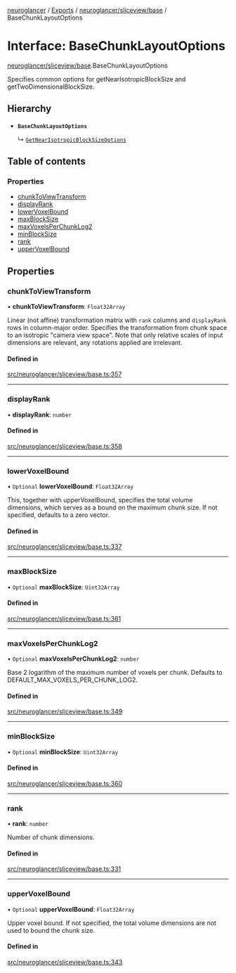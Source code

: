 [neuroglancer](../README.md) / [Exports](../modules.md) / [neuroglancer/sliceview/base](../modules/neuroglancer_sliceview_base.md) / BaseChunkLayoutOptions

# Interface: BaseChunkLayoutOptions

[neuroglancer/sliceview/base](../modules/neuroglancer_sliceview_base.md).BaseChunkLayoutOptions

Specifies common options for getNearIsotropicBlockSize and getTwoDimensionalBlockSize.

## Hierarchy

- **`BaseChunkLayoutOptions`**

  ↳ [`GetNearIsotropicBlockSizeOptions`](neuroglancer_sliceview_base.GetNearIsotropicBlockSizeOptions.md)

## Table of contents

### Properties

- [chunkToViewTransform](neuroglancer_sliceview_base.BaseChunkLayoutOptions.md#chunktoviewtransform)
- [displayRank](neuroglancer_sliceview_base.BaseChunkLayoutOptions.md#displayrank)
- [lowerVoxelBound](neuroglancer_sliceview_base.BaseChunkLayoutOptions.md#lowervoxelbound)
- [maxBlockSize](neuroglancer_sliceview_base.BaseChunkLayoutOptions.md#maxblocksize)
- [maxVoxelsPerChunkLog2](neuroglancer_sliceview_base.BaseChunkLayoutOptions.md#maxvoxelsperchunklog2)
- [minBlockSize](neuroglancer_sliceview_base.BaseChunkLayoutOptions.md#minblocksize)
- [rank](neuroglancer_sliceview_base.BaseChunkLayoutOptions.md#rank)
- [upperVoxelBound](neuroglancer_sliceview_base.BaseChunkLayoutOptions.md#uppervoxelbound)

## Properties

### chunkToViewTransform

• **chunkToViewTransform**: `Float32Array`

Linear (not affine) transformation matrix with `rank` columns and `displayRank` rows in
column-major order.  Specifies the transformation from chunk space to an isotropic "camera view
space".  Note that only relative scales of input dimensions are relevant, any rotations applied
are irrelevant.

#### Defined in

[src/neuroglancer/sliceview/base.ts:357](https://github.com/ActiveBrainAtlas2/neuroglancer/blob/034b457d/src/neuroglancer/sliceview/base.ts#L357)

___

### displayRank

• **displayRank**: `number`

#### Defined in

[src/neuroglancer/sliceview/base.ts:358](https://github.com/ActiveBrainAtlas2/neuroglancer/blob/034b457d/src/neuroglancer/sliceview/base.ts#L358)

___

### lowerVoxelBound

• `Optional` **lowerVoxelBound**: `Float32Array`

This, together with upperVoxelBound, specifies the total volume dimensions, which serves as a
bound on the maximum chunk size.  If not specified, defaults to a zero vector.

#### Defined in

[src/neuroglancer/sliceview/base.ts:337](https://github.com/ActiveBrainAtlas2/neuroglancer/blob/034b457d/src/neuroglancer/sliceview/base.ts#L337)

___

### maxBlockSize

• `Optional` **maxBlockSize**: `Uint32Array`

#### Defined in

[src/neuroglancer/sliceview/base.ts:361](https://github.com/ActiveBrainAtlas2/neuroglancer/blob/034b457d/src/neuroglancer/sliceview/base.ts#L361)

___

### maxVoxelsPerChunkLog2

• `Optional` **maxVoxelsPerChunkLog2**: `number`

Base 2 logarithm of the maximum number of voxels per chunk.  Defaults to
DEFAULT_MAX_VOXELS_PER_CHUNK_LOG2.

#### Defined in

[src/neuroglancer/sliceview/base.ts:349](https://github.com/ActiveBrainAtlas2/neuroglancer/blob/034b457d/src/neuroglancer/sliceview/base.ts#L349)

___

### minBlockSize

• `Optional` **minBlockSize**: `Uint32Array`

#### Defined in

[src/neuroglancer/sliceview/base.ts:360](https://github.com/ActiveBrainAtlas2/neuroglancer/blob/034b457d/src/neuroglancer/sliceview/base.ts#L360)

___

### rank

• **rank**: `number`

Number of chunk dimensions.

#### Defined in

[src/neuroglancer/sliceview/base.ts:331](https://github.com/ActiveBrainAtlas2/neuroglancer/blob/034b457d/src/neuroglancer/sliceview/base.ts#L331)

___

### upperVoxelBound

• `Optional` **upperVoxelBound**: `Float32Array`

Upper voxel bound.  If not specified, the total volume dimensions are not used to bound the
chunk size.

#### Defined in

[src/neuroglancer/sliceview/base.ts:343](https://github.com/ActiveBrainAtlas2/neuroglancer/blob/034b457d/src/neuroglancer/sliceview/base.ts#L343)
